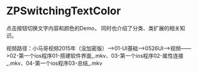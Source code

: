 # ZPSwitchingTextColor
点击按钮切换文字内容和颜色的Demo，
同时也介绍了分类、类扩展的相关知识。

视频路径：小马哥视频2015年（没加密版）——>01-UI基础——>0526UI——>视频——>02-第一个ios程序01-搭建软件界面_.mkv、03-第一个ios程序02-属性连接_.mkv、04-第一个ios程序03-总结_.mkv
